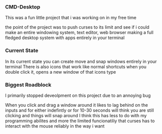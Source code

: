 ### CMD-Desktop
This was a fun little project that i was working on in my free time

the point of the project was to push curses to its limit and see if i could make an entire windowing system, text editor, web browser
making a full fledged desktop system with apps entirely in your terminal


### Current State
In its current state you can create move and snap windows entirely in your terminal
There is also icons that work like normal shortcuts when you double click it, opens a new window of that icons type 


### Biggest Roadblock
I primarily stopped deveolpment on this project due to an annoying bug 

When you click and drag a window around it likes to lag behind on the inputs and for either indefintly or for 10-30 seconds will think you are still clicking and things will snap around I think this has less to do with my programming abilites and more the limited funcionatiliy that curses has to interact with the mouse reliably in the way i want
